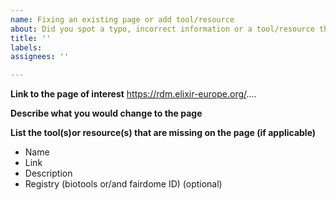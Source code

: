 ```yaml
---
name: Fixing an existing page or add tool/resource
about: Did you spot a typo, incorrect information or a tool/resource that is missing? Click here
title: ''
labels: 
assignees: ''

---
```


**Link to the page of interest**
https://rdm.elixir-europe.org/....


**Describe what you would change to the page**


**List the tool(s)or resource(s) that are missing on the page (if applicable)**
- Name
- Link
- Description
- Registry (biotools or/and fairdome ID) (optional)